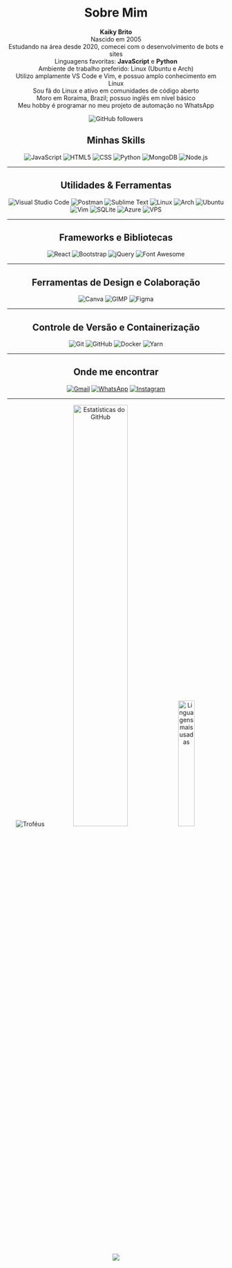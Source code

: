 <div style="text-align: center;">

# Sobre Mim

**Kaiky Brito**  
Nascido em 2005  
Estudando na área desde 2020, comecei com o desenvolvimento de bots e sites  
Linguagens favoritas: **JavaScript** e **Python**  
Ambiente de trabalho preferido: Linux (Ubuntu e Arch)  
Utilizo amplamente VS Code e Vim, e possuo amplo conhecimento em Linux  
Sou fã do Linux e ativo em comunidades de código aberto  
Moro em Roraima, Brazil; possuo inglês em nível básico  
Meu hobby é programar no meu projeto de automação no WhatsApp

![GitHub followers](https://img.shields.io/github/followers/kaikygr)

## Minhas Skills

![JavaScript](https://img.shields.io/badge/-JavaScript-333333?style=flat&logo=javascript) ![HTML5](https://img.shields.io/badge/-HTML5-333333?style=flat&logo=HTML5) ![CSS](https://img.shields.io/badge/-CSS-333333?style=flat&logo=CSS3&logoColor=1572B6) ![Python](https://img.shields.io/badge/-Python-333333?style=flat&logo=python) ![MongoDB](https://img.shields.io/badge/-MongoDB-333333?style=flat&logo=mongodb) ![Node.js](https://img.shields.io/badge/-Node.js-333333?style=flat&logo=node.js)

---

## Utilidades & Ferramentas

![Visual Studio Code](https://img.shields.io/badge/-Visual%20Studio%20Code-333333?style=flat&logo=visual-studio-code&logoColor=007ACC) ![Postman](https://img.shields.io/badge/-Postman-333333?style=flat&logo=postman) ![Sublime Text](https://img.shields.io/badge/-Sublime%20Text-333333?style=flat&logo=sublime-text&logoColor=FF9800) ![Linux](https://img.shields.io/badge/Linux-FCC624?style=flat&logo=linux&logoColor=black) ![Arch](https://img.shields.io/badge/Arch-1793D1?style=flat&logo=archlinux&logoColor=white) ![Ubuntu](https://img.shields.io/badge/Ubuntu-E95420?style=flat&logo=ubuntu&logoColor=white) ![Vim](https://img.shields.io/badge/Vim-019733?style=flat&logo=vim&logoColor=white) ![SQLite](https://img.shields.io/badge/SQLite-07405E?style=flat&logo=sqlite&logoColor=white) ![Azure](https://img.shields.io/badge/Azure-0078D4?style=flat&logo=microsoft-azure&logoColor=white) ![VPS](https://img.shields.io/badge/VPS-000000?style=flat)

---

## Frameworks e Bibliotecas

![React](https://img.shields.io/badge/-React-333333?style=flat&logo=react) ![Bootstrap](https://img.shields.io/badge/-Bootstrap-333333?style=flat&logo=bootstrap&logoColor=563D7C) ![jQuery](https://img.shields.io/badge/-jQuery-333333?style=flat&logo=jquery&logoColor=0769AD) ![Font Awesome](https://img.shields.io/badge/-Font%20Awesome-333333?style=flat&logo=font-awesome&logoColor=339AF0)

---

## Ferramentas de Design e Colaboração

![Canva](https://img.shields.io/badge/-Canva-333333?style=flat&logo=canva) ![GIMP](https://img.shields.io/badge/-GIMP-333333?style=flat&logo=gimp&logoColor=5C5543) ![Figma](https://img.shields.io/badge/-Figma-333333?style=flat&logo=figma&logoColor=007ACC)

---

## Controle de Versão e Containerização

![Git](https://img.shields.io/badge/-Git-333333?style=flat&logo=git) ![GitHub](https://img.shields.io/badge/-GitHub-333333?style=flat&logo=github) ![Docker](https://img.shields.io/badge/-Docker-333333?style=flat&logo=docker) ![Yarn](https://img.shields.io/badge/-Yarn-333333?style=flat&logo=yarn&logoColor=2C8EBB)

---

## Onde me encontrar

[![Gmail](https://img.shields.io/badge/-kaikygomesribeiroof%40gmail.com-D14836?style=flat&logo=Gmail&logoColor=white)](mailto:kaikygomesribeiroof@gmail.com) [![WhatsApp](https://img.shields.io/badge/-+5595991264582-25D366?style=flat&logo=whatsapp&logoColor=white)](https://wa.me/5595991264582) [![Instagram](https://img.shields.io/badge/-kaikygr-E4405F?style=flat&logo=instagram&logoColor=white)](https://www.instagram.com/kaikygr/)

---

  <p align="center">
    <img src="https://github-profile-trophy.vercel.app/?username=kaikygr&theme=dracula" alt="Troféus"/>
    <img src="https://github-readme-stats.vercel.app/api?username=kaikygr&show_icons=true&theme=dracula&show=reviews,discussions_started,discussions_answered,prs_merged,prs_merged_percentage" alt="Estatísticas do GitHub" width="50%"/>
    <img src="https://github-readme-stats.vercel.app/api/top-langs/?username=kaikygr&layout=pie&show_icons=true&theme=dracula" alt="Linguagens mais usadas" width="27.3%"/>
  </p>
  <p align="center">
    <img src="https://hits.seeyoufarm.com/api/count/incr/badge.svg?url=https%3A%2F%2Fgithub.com%2Fkaikygr%2Fkaikygr&count_bg=%2379C83D&title_bg=%23555555&icon=&icon_color=%23E7E7E7&title=Visitas%20(Hoje%20%2F%20Total)"/>
  </p>
</div>
